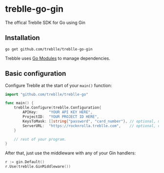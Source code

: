 # treblle-go-gin
The offical Treblle SDK for Go using Gin


## Installation

```shell
go get github.com/treblle/treblle-go-gin
```

Trebble uses [Go Modules](https://github.com/golang/go/wiki/Modules) to manage dependencies.


## Basic configuration

Configure Treblle at the start of your `main()` function:

```go
import "github.com/treblle/treblle-go"

func main() {
	treblle.Configure(treblle.Configuration{
		APIKey:     "YOUR API KEY HERE",
		ProjectID:  "YOUR PROJECT ID HERE",
		KeysToMask: []string{"password", "card_number"}, // optional, mask fields you don't want sent to Treblle
		ServerURL:  "https://rocknrolla.treblle.com",    // optional, don't use default server URL
	}

    // rest of your program.
}

```


After that, just use the middleware with any of your Gin handlers:
 ```go
r := gin.Default()
r.Use(treblle.GinMiddleware())
```


